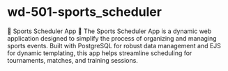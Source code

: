 # wd-501-sports_scheduler
🏀 Sports Scheduler App 📅 The Sports Scheduler App is a dynamic web application designed to simplify the process of organizing and managing sports events. Built with PostgreSQL for robust data management and EJS for dynamic templating, this app helps streamline scheduling for tournaments, matches, and training sessions.
